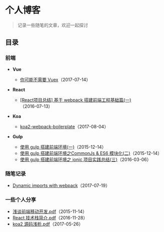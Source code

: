 # 个人博客

> 记录一些随笔的文章，欢迎一起探讨

## 目录

### 前端

  - **Vue**
    - [你可能不需要 Vuex](https://github.com/chenbin92/blog/issues/1)（2017-07-14）

  - **React**
    - [[React项目总结] 基于 webpack 搭建前端工程基础篇(一)](https://github.com/chenbin92/react-redux-webpack-starter/issues/1)（2016-07-13）
    
  - **Koa**
    - [koa2-webpack-boilerplate](https://github.com/chenbin92/koa2-webpack-boilerplate)（2017-08-04）

  - **Gulp**
    - [使用 gulp 搭建前端环境(一)](https://github.com/chenbin92/ES6-with-gulp-build/issues/3)（2015-12-14）
    - [使用 gulp 搭建前端环境之CommonJs & ES6 模块化(二)](https://github.com/chenbin92/ES6-with-gulp-build/issues/4)（2015-12-14）
    - [使用 gulp 搭建前端环境之 ionic 项目实践总结(三)](https://github.com/chenbin92/ES6-with-gulp-build/issues/6)（2016-03-06）

### 随笔记录

  - [Dynamic imports with webpack](https://github.com/chenbin92/blog/issues/2)（2017-07-19）


### 一些个人分享
  - [浅谈前端移动开发.pdf](http://osysqvegm.bkt.clouddn.com/%E6%B5%85%E8%B0%88%E5%89%8D%E7%AB%AF%E7%A7%BB%E5%8A%A8%E5%BC%80%E5%8F%91.pdf)（2015-11-14）
  - [React 技术栈简介.pdf](http://osysqvegm.bkt.clouddn.com/React%20%E6%8A%80%E6%9C%AF%E6%A0%88%E7%AE%80%E4%BB%8B.pdf)（2016-11-28）
  - [koa2 源码浅析.pdf](http://osysqvegm.bkt.clouddn.com/koa%20%E6%BA%90%E7%A0%81%E6%B5%85%E6%9E%90.pdf)（2017-05-26）
